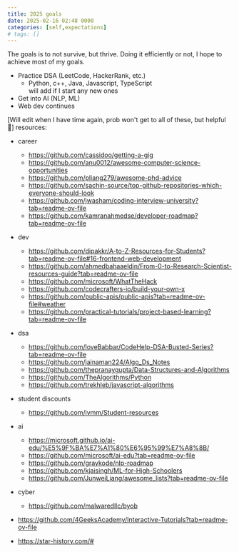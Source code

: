 ```yaml
---
title: 2025 goals
date: 2025-02-16 02:48 0000 
categories: [self,expectations]
# tags: []
---
```

The goals is to not survive, but thrive. Doing it efficiently or not, I hope to achieve most of my goals. 

- Practice DSA (LeetCode, HackerRank, etc.)
  - Python, c++, Java, Javascript, TypeScript
  <br> will add if I start any new ones
- Get into AI (NLP, ML) 
- Web dev continues

[Will edit when I have time again, prob won't get to all of these, but helpful 🤣]
resources: 

- career 
  - https://github.com/cassidoo/getting-a-gig
  - https://github.com/anu0012/awesome-computer-science-opportunities
  - https://github.com/pliang279/awesome-phd-advice
  - https://github.com/sachin-source/top-github-repositories-which-everyone-should-look
  - https://github.com/jwasham/coding-interview-university?tab=readme-ov-file
  - https://github.com/kamranahmedse/developer-roadmap?tab=readme-ov-file

- dev
  - https://github.com/dipakkr/A-to-Z-Resources-for-Students?tab=readme-ov-file#16-frontend-web-development
  - https://github.com/ahmedbahaaeldin/From-0-to-Research-Scientist-resources-guide?tab=readme-ov-file
  - https://github.com/microsoft/WhatTheHack
  - https://github.com/codecrafters-io/build-your-own-x
  - https://github.com/public-apis/public-apis?tab=readme-ov-file#weather
  - https://github.com/practical-tutorials/project-based-learning?tab=readme-ov-file
  
- dsa
  - https://github.com/loveBabbar/CodeHelp-DSA-Busted-Series?tab=readme-ov-file
  - https://github.com/jainaman224/Algo_Ds_Notes
  - https://github.com/thepranaygupta/Data-Structures-and-Algorithms
  - https://github.com/TheAlgorithms/Python
  - https://github.com/trekhleb/javascript-algorithms


- student discounts
  - https://github.com/ivmm/Student-resources

- ai
  - https://microsoft.github.io/ai-edu/%E5%9F%BA%E7%A1%80%E6%95%99%E7%A8%8B/
  - https://github.com/microsoft/ai-edu?tab=readme-ov-file
  - https://github.com/graykode/nlp-roadmap
  - https://github.com/kjaisingh/ML-for-High-Schoolers
  - https://github.com/JunweiLiang/awesome_lists?tab=readme-ov-file

- cyber
  - https://github.com/malwaredllc/byob



- https://github.com/4GeeksAcademy/Interactive-Tutorials?tab=readme-ov-file

- https://star-history.com/#

